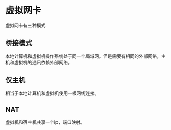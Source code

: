 # 虚拟网卡

虚拟网卡有三种模式

## 桥接模式

本地计算机和虚拟机操作系统处于同一个局域网。但是需要有相同的外部网络，主机和虚拟机的通讯依赖外部网络。

## 仅主机

相当于本地计算机和虚拟机使用一根网线连接。

## NAT

虚拟机和宿主机共享一个ip，端口映射。